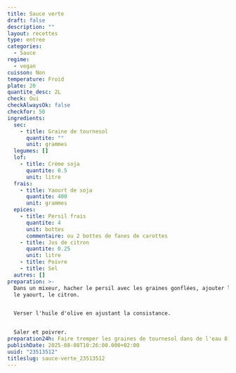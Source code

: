```yaml
---
title: Sauce verte
draft: false
description: ""
layout: recettes
type: entree
categories:
  - Sauce
regime:
  - vegan
cuisson: Non
temperature: Froid
plate: 20
quantite_desc: 2L
check: Oui
checkAlwaysOk: false
checkfor: 50
ingredients:
  sec:
    - title: Graine de tournesol
      quantite: ""
      unit: grammes
  legumes: []
  lof:
    - title: Crème soja
      quantite: 0.5
      unit: litre
  frais:
    - title: Yaourt de soja
      quantite: 400
      unit: grammes
  epices:
    - title: Persil frais
      quantite: 4
      unit: bottes
      commentaire: ou 2 bottes de fanes de carottes
    - title: Jus de citron
      quantite: 0.25
      unit: litre
    - title: Poivre
    - title: Sel
  autres: []
preparation: >-
  Dans un mixeur, hacher le persil avec les graines gonflées, ajouter la crème,
  le yaourt, le citron.


  Verser l'huile d'olive en ajustant la consistance.


  Saler et poivrer.
preparation24h: Faire tremper les graines de tournesol dans de l'eau 8 à 12h avant.
publishDate: 2025-08-08T10:26:00.000+02:00
uuid: "23513512"
titleslug: sauce-verte_23513512
---
```

